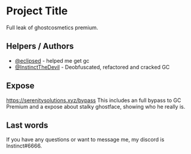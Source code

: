 
# Project Title
 Full leak of ghostcosmetics premium.
 

## Helpers / Authors

- [@eclipsed](https://www.discord.gg/eclipsed) - helped me get gc
- [@InstinctTheDevil](https://github.com/InstinctTheDevil/) - Deobfuscated, refactored and cracked GC


## Expose 

https://serenitysolutions.xyz/bypass
This includes an full bypass to GC Premium and a expose about stalky ghostface, showing who he really is.

## Last words

If you have any questions or want to message me, my discord is Instinct#6666.
